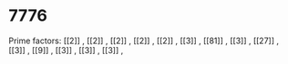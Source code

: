 # 7776

Prime factors: [[2]] , [[2]] , [[2]] , [[2]] , [[2]] , [[3]] , [[81]] , [[3]] , [[27]] , [[3]] , [[9]] , [[3]] , [[3]] , [[3]] , 